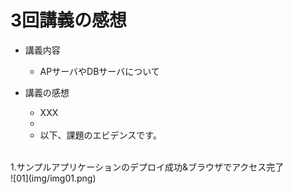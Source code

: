 # 3回講義の感想
* 講義内容
  - APサーバやDBサーバについて

* 講義の感想
  - XXX
  - 
  - 以下、課題のエビデンスです。<br>
<br>
1.サンプルアプリケーションのデプロイ成功&ブラウザでアクセス完了<br>
![01](img/img01.png)<br>
